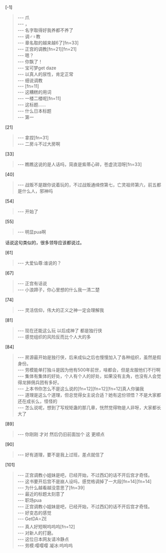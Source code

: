 
[-1] 
>--- 爪<br>
>--- ，<br>
>--- 名字取得好我养都不养了<br>
>--- 调♂♀教<br>
>--- 章名取的越来越6了[fn=33]<br>
>--- 正宫的调教[fn=21][fn=21]<br>
>--- 嗯？<br>
>--- 你飘了！<br>
>--- 宝可梦get daze<br>
>--- 以真人的尿性，肯定正常<br>
>--- 细说调教<br>
>--- [fn=11]<br>
>--- 这糟糕的用词<br>
>--- 一楼二楼呢[fn=11]<br>
>--- 这标题……<br>
>--- 什么日本标题<br>
>--- 第一<br>

[21] 
>--- 拿捏[fn=31]<br>
>--- 二房斗不过大房啊<br>

[33] 
>--- 瞧瞧这说的是人话吗，简直是紫蒂心碎，苍虚流泪呀[fn=33]<br>

[40] 
>--- 战贩不是跟你说着玩的，不过战贩通缉傍第七，亡灵祖师第六，前五都是什么人，邪神吗<br>

[54] 
>--- 开始了<br>

[55] 
>--- 明显pua啊

话说这句类似的，很多领导应该都说过。<br>

[61] 
>--- 大爱仙尊:谁说的？<br>

[67] 
>--- 正宫有话说<br>
>--- 小浪蹄子，你心里想的什么我一清二楚<br>

[74] 
>--- 灵活信仰，伟大的正义之神一定会理解我<br>

[81] 
>--- 现在还能这么玩
以后成神了
都是独行侠<br>
>--- 感觉组织的风险反而比个人大的多<br>

[84] 
>--- 房源最开始是独行侠，后来成仙之后也慢慢加入了各种组织，虽然是假身份。<br>
>--- 劳模能单打独斗是因为他有500年前世，啥都会，但是龙服他们不行啊<br>
>--- 集体有集体的好处，个人有个人的好处，如果没有主角，也没有人会觉得龙狮佣兵团有多好。<br>
>--- 上本书你怎么不是这么说的[fn=12][fn=12][fn=12]真人你骗我<br>
>--- 道理是这么个道理，但总觉得女主说合适？她有这份领悟？不是大家都还在成长么，怪怪的<br>
>--- 怎么说呢，想到了写规矩蛊的那几章，恍然觉得物是人非呀，大家都长大了<br>

[89] 
>--- 你刚刚     才对
然后仍旧前面加个    这
更顺点<br>

[90] 
>--- 好有道理，要不是我上过班，差点就信了<br>

[101] 
>--- 正宫调教小姐妹是吧，已经开始，不过西幻的话不开后宫才奇怪。<br>
>--- 这书要开后宫不是崩人设吗，感觉格调掉了一大段[fn=14][fn=14]<br>
>--- 为什么越看越没意思了[fn=39]<br>
>--- 最近的标题太刻意了<br>
>--- 职场pua<br>
>--- 正宫调教小姐妹是吧，已经开始，不过西幻的话不开后宫才奇怪。<br>
>--- 好变态的感觉<br>
>--- GetDA⭐ZE<br>
>--- 真人好短啊呜呜呜[fn=12]<br>
>--- 对新人的打磨。<br>
>--- 这位日本网友请冷静点<br>
>--- 劳模:嘤嘤嘤
凝冰:呜呜呜<br>
